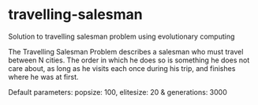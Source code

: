 # travelling-salesman
Solution to travelling salesman problem using evolutionary computing

The Travelling Salesman Problem describes a salesman who must travel between N cities. The order in which he does so is something he does not care about, as long as he visits each once during his trip, and finishes where he was at first.

Default parameters: popsize: 100, elitesize: 20 & generations: 3000
